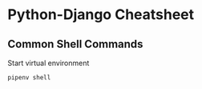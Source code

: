 # Python-Django Cheatsheet 

## Common Shell Commands

Start virtual environment
```sh
pipenv shell
```